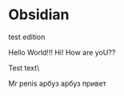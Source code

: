 # Obsidian

test edition

Hello World!!!
Hi!
How are yoU??

Test text\

Mr penis 
арбуз арбуз привет